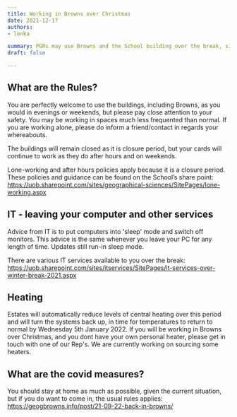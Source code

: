 ```yaml
---
title: Working in Browns over Christmas 
date: 2021-12-17
authors:
- lenka

summary: PGRs may use Browns and the School building over the break, similarly as in the evenings and weekends. Read all the details here!
draft: false

---
```


## What are the Rules?

You are perfectly welcome to use the buildings, including Browns, as you would in evenings or weekends, but please pay close attention to your safety. You may be working in spaces much less frequented than normal. If you are working alone, please do inform a friend/contact in regards your whereabouts.

The buildings will remain closed as it is closure period, but your cards will continue to work as they do after hours and on weekends. 

Lone-working and after hours policies apply because it is a closure period. These policies and guidance can be found on the School’s share point: 
https://uob.sharepoint.com/sites/geographical-sciences/SitePages/lone-working.aspx 

## IT - leaving your computer and other services

Advice from IT is to put computers into 'sleep' mode and switch off monitors. This advice is the same whenever you leave your PC for any length of time. Updates still run-in sleep mode.

There are various IT services available to you over the break: https://uob.sharepoint.com/sites/itservices/SitePages/it-services-over-winter-break-2021.aspx

## Heating

Estates will automatically reduce levels of central heating over this period and will turn the systems back up, in time for temperatures to return to normal by Wednesday 5th January 2022.
If you will be working in Browns over Christmas, and you dont have your own personal heater, please get in touch with one of our Rep's. We are currently working on sourcing some heaters.

## What are the covid measures?

You should stay at home as much as possible, given the current situation, but if you do want to come in, the usual rules applies: https://geogbrowns.info/post/21-09-22-back-in-browns/